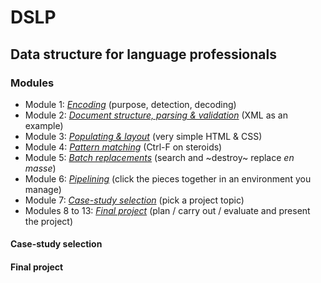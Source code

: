 # DSLP
## Data structure for language professionals

### Modules

* Module 1: [*Encoding*](DSLP_M01.ipynb) (purpose, detection, decoding)
* Module 2: [*Document structure, parsing & validation*](DSLP_M02.ipynb) (XML as an example)
* Module 3: [*Populating & layout*](DSLP_M03.ipynb) (very simple HTML & CSS)
* Module 4: [*Pattern matching*](DSLP_M04.ipynb) (Ctrl-F on steroids)
* Module 5: [*Batch replacements*](DSLP_M05.ipynb) (search and ~destroy~ replace *en masse*)
* Module 6: [*Pipelining*](DSLP_M01.py) (click the pieces together in an environment you manage)
* Module 7: [*Case-study selection*](#Case-study-selection) (pick a project topic)
* Modules 8 to 13: [*Final project*](#Final-project) (plan / carry out / evaluate and present the project)

#### Case-study selection

#### Final project
